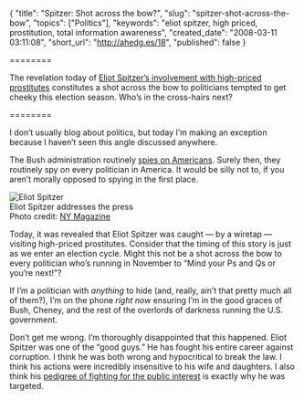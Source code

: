 {
  "title": "Spitzer: Shot across the bow?",
  "slug": "spitzer-shot-across-the-bow",
  "topics": ["Politics"],
  "keywords": "eliot spitzer, high priced, prostitution, total information awareness",
  "created_date": "2008-03-11 03:11:08",
  "short_url": "http://ahedg.es/18",
  "published": false
}

========

The revelation today of <a href="http://ap.google.com/article/ALeqM5gvseu7uDYI9vGyMHJCo51IdS-4twD8VAUFCG0">Eliot Spitzer&#8217;s involvement with high-priced prostitutes</a> constitutes a shot across the bow to politicians tempted to get cheeky this election season. Who&#8217;s in the cross-hairs next?

========

<p class="outdent">I don&#8217;t usually blog about politics, but today I&#8217;m making an exception because I haven&#8217;t seen this angle discussed anywhere.</p>
<p>The Bush administration routinely <a href="http://www.consortiumnews.com/2007/080207.html">spies on Americans</a>. Surely then, they routinely spy on every politician in America. It would be silly not to, if you aren&#8217;t morally opposed to spying in the first place.</p>
<div class="photo-left">
	<p>
		<img src="http://segdeha.com/blog/assets/imgs/spitzer-nymag-com.jpg" alt="Eliot Spitzer"><br />
		Eliot Spitzer addresses the press<br>
		Photo credit: <a href="http://nymag.com/daily/intel/2008/03/report_governor_spitzer_involv.html/">NY Magazine</a>
	</p>
</div>
<p>Today, it was revealed that Eliot Spitzer was caught &#8212; by a wiretap &#8212; visiting high-priced prostitutes. Consider that the timing of this story is just as we enter an election cycle. Might this not be a shot across the bow to every politician who&#8217;s running in November to &#8220;Mind your Ps and Qs or you&#8217;re next!&#8221;?</p>
<p>If I&#8217;m a politician with <em>anything</em> to hide (and, really, ain&#8217;t that pretty much all of them?), I&#8217;m on the phone <em>right now</em> ensuring I&#8217;m in the good graces of Bush, Cheney, and the rest of the overlords of darkness running the U.S. government.</p>
<p>Don&#8217;t get me wrong. I&#8217;m thoroughly disappointed that this happened. Eliot Spitzer was one of the &#8220;good guys.&#8221; He has fought his entire career against corruption. I think he was both wrong and hypocritical to break the law. I think his actions were incredibly insensitive to his wife and daughters. I also think his <a href="http://en.wikipedia.org/wiki/Eliot_Spitzer#Notable_cases">pedigree of fighting for the public interest</a> is exactly why he was targeted.</p>
